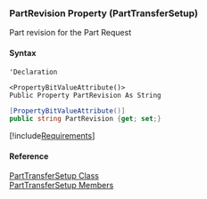 ﻿### PartRevision Property (PartTransferSetup)

Part revision for the Part Request

#### Syntax

```vbnet
'Declaration

<PropertyBitValueAttribute()>
Public Property PartRevision As String
```

```csharp
[PropertyBitValueAttribute()]
public string PartRevision {get; set;}
```

[!include[Requirements](../partials/requirements.md)]

#### Reference

[PartTransferSetup Class](FChoice.Toolkits.Clarify~FChoice.Toolkits.Clarify.FieldOps.PartTransferSetup.md)  
[PartTransferSetup Members](FChoice.Toolkits.Clarify~FChoice.Toolkits.Clarify.FieldOps.PartTransferSetup_members.md)